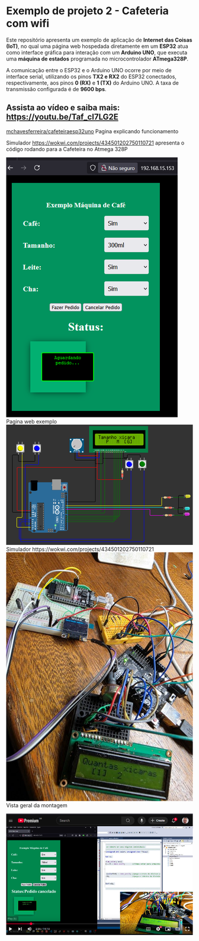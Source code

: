 # Exemplo de projeto 2 - Cafeteria com wifi

Este repositório apresenta um exemplo de aplicação de **Internet das Coisas (IoT)**, no qual uma página web hospedada diretamente em um **ESP32** atua como interface gráfica para interação com um **Arduino UNO**, que executa uma **máquina de estados** programada no microcontrolador **ATmega328P**.

A comunicação entre o ESP32 e o Arduino UNO ocorre por meio de interface serial, utilizando os pinos **TX2 e RX2** do ESP32 conectados, respectivamente, aos pinos **0 (RX)** e **1 (TX)** do Arduino UNO. A taxa de transmissão configurada é de **9600 bps**.

## Assista ao vídeo e saiba mais:  https://youtu.be/Taf_cI7LG2E

[mchavesferreira/cafeteiraesp32uno](http://monitor.rpiot.com.br/aula/cafeteiraesp32uno/)  Pagina explicando funcionamento


Simulador https://wokwi.com/projects/434501202750110721   apresenta o código rodando para a Cafeteira no Atmega 328P

<img src=paginaweb.png>
<BR> Pagina web exemplo


<img src=simulador.png>
<br> Simulador https://wokwi.com/projects/434501202750110721


<img src=circuito.jpg>
Vista geral da montagem


<a href= https://youtu.be/Taf_cI7LG2E><img src=video.png border=0></a>
